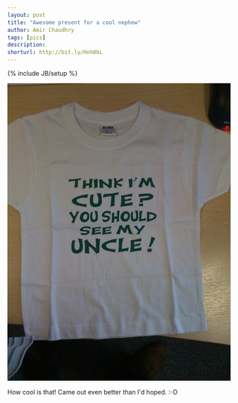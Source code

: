 ```yaml
---
layout: post
title: "Awesome present for a cool nephew"
author: Amir Chaudhry
tags: [pics]
description:
shorturl: http://bit.ly/Hnh8bL
---
```

{% include JB/setup %}

![Awesome T-shirt](/images/nephew-tshirt.jpg)

How cool is that! Came out even better than I'd hoped. :-D

